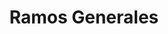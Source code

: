 ---
title: "Ramos Generales"
url: /ciudad-autonoma-de-buenos-aires/ramos-generales/
shop: comodidad
---